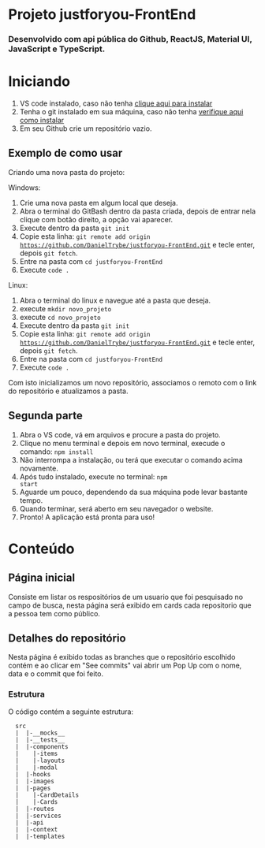 # Projeto justforyou-FrontEnd

### Desenvolvido com api pública do Github, ReactJS, Material UI, JavaScript e TypeScript.

# Iniciando

1. VS code instalado, caso não tenha <a href="https://code.visualstudio.com/download">clique aqui para instalar</a>
2. Tenha o git instalado em sua máquina, caso não tenha <a href="https://git-scm.com/book/en/v2/Getting-Started-Installing-Git">verifique aqui como instalar</a>
3. Em seu Github crie um repositório vazio.

## Exemplo de como usar

Criando uma nova pasta do projeto:

Windows:

1. Crie uma nova pasta em algum local que deseja.
2. Abra o terminal do GitBash dentro da pasta criada, depois de entrar nela clique com botão direito, a opção vai aparecer.
3. Execute dentro da pasta <code>git init</code>
4. Copie esta linha: <code>git remote add origin https://github.com/DanielTrybe/justforyou-FrontEnd.git</code> e tecle enter, depois <code>git fetch</code>.
5. Entre na pasta com <code>cd justforyou-FrontEnd</code>
6. Execute <code>code .</code>

Linux:

1. Abra o terminal do linux e navegue até a pasta que deseja.
2. execute <code>mkdir novo_projeto</code>
3. execute <code>cd novo_projeto</code>
4. Execute dentro da pasta <code>git init</code>
5. Copie esta linha: <code>git remote add origin https://github.com/DanielTrybe/justforyou-FrontEnd.git</code> e tecle enter, depois <code>git fetch</code>.
6. Entre na pasta com <code>cd justforyou-FrontEnd</code>
7. Execute <code>code .</code>

Com isto inicializamos um novo repositório, associamos o remoto com o link do repositório e atualizamos a pasta.

## Segunda parte

1. Abra o VS code, vá em arquivos e procure a pasta do projeto.
2. Clique no menu terminal e depois em novo terminal, execude o comando: <code>npm install</code>
3. Não interrompa a instalação, ou terá que executar o comando acima novamente.
4. Após tudo instalado, execute no terminal: <code>npm start</code>
5. Aguarde um pouco, dependendo da sua máquina pode levar bastante tempo.
6. Quando terminar, será aberto em seu navegador o website.
7. Pronto! A aplicação está pronta para uso!

# Conteúdo

## Página inicial

Consiste em listar os respositórios de um usuario que foi pesquisado no campo de busca, nesta página será exibido em cards cada repositorio que a pessoa tem como público.

## Detalhes do repositório

Nesta página é exibido todas as branches que o repositório escolhido contém e ao clicar em "See commits" vai abrir um Pop Up com o nome, data e o commit que foi feito.

### Estrutura

O código contém a seguinte estrutura:

```
  src
  |  |-__mocks__
  |  |-__tests__
  |  |-components
  |    |-items
  |    |-layouts
  |    |-modal
  |  |-hooks
  |  |-images
  |  |-pages
  |    |-CardDetails
  |    |-Cards
  |  |-routes
  |  |-services
  |  |-api
  |  |-context
  |  |-templates
```

